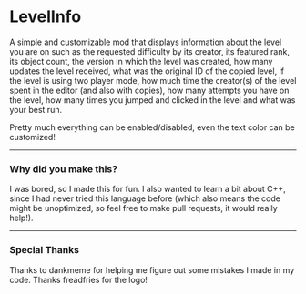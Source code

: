 # LevelInfo

A simple and customizable mod that displays information about the level you are on such as the requested difficulty by its creator, its featured rank, its object count, the version in which the level was created, how many updates the level received, what was the original ID of the copied level, if the level is using two player mode, how much time the creator(s) of the level spent in the editor (and also with copies), how many attempts you have on the level, how many times you jumped and clicked in the level and what was your best run.

Pretty much everything can be enabled/disabled, even the text color can be customized!

----------
### Why did you make this?

I was bored, so I made this for fun. I also wanted to learn a bit about C++, since I had never tried this language before (which also means the code might be unoptimized, so feel free to make pull requests, it would really help!).

----------
### Special Thanks

Thanks to dankmeme for helping me figure out some mistakes I made in my code.
Thanks freadfries for the logo!